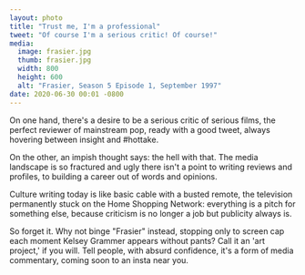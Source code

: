 ```yaml
---
layout: photo
title: "Trust me, I'm a professional"
tweet: "Of course I'm a serious critic! Of course!"
media:
  image: frasier.jpg
  thumb: frasier.jpg
  width: 800
  height: 600
  alt: "Frasier, Season 5 Episode 1, September 1997"
date: 2020-06-30 00:01 -0800
---
```

On one hand, there's a desire to be a serious critic of serious films, the perfect reviewer of mainstream pop, ready with a good tweet, always hovering between insight and #hottake.

On the other, an impish thought says: the hell with that. The media landscape is so fractured and ugly there isn't a point to writing reviews and profiles, to building a career out of words and opinions.

Culture writing today is like basic cable with a busted remote, the television permanently stuck on the Home Shopping Network: everything is a pitch for something else, because criticism is no longer a job but publicity always is.

So forget it. Why not binge "Frasier" instead, stopping only to screen cap each moment Kelsey Grammer appears without pants? Call it an 'art project,' if you will. Tell people, with absurd confidence, it's a form of media commentary, coming soon to an insta near you.
